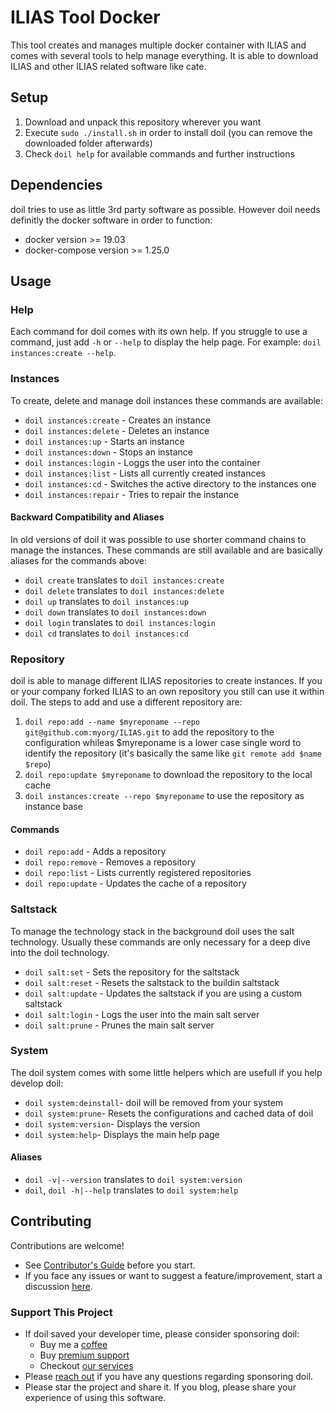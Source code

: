 # ILIAS Tool Docker

This tool creates and manages multiple docker container with ILIAS and comes with several tools to help manage everything. It is able to download ILIAS and other ILIAS related software like cate.

## Setup

1. Download and unpack this repository wherever you want
2. Execute `sudo ./install.sh` in order to install doil (you can remove the downloaded folder afterwards)
3. Check `doil help` for available commands and further instructions

## Dependencies

doil tries to use as little 3rd party software as possible. However doil needs definitly the docker software in order to function:

* docker version >= 19.03
* docker-compose version >= 1.25.0

## Usage

### Help

Each command for doil comes with its own help. If you struggle to use a command, just add `-h` or `--help` to display the help page. For example: `doil instances:create --help`.

### Instances

To create, delete and manage doil instances these commands are available:

* `doil instances:create` - Creates an instance
* `doil instances:delete` - Deletes an instance
* `doil instances:up` - Starts an instance
* `doil instances:down` - Stops an instance
* `doil instances:login` - Loggs the user into the container
* `doil instances:list` - Lists all currently created instances
* `doil instances:cd` - Switches the active directory to the instances one
* `doil instances:repair` - Tries to repair the instance

#### Backward Compatibility and Aliases

In old versions of doil it was possible to use shorter command chains to manage the instances. These commands are still available and are basically aliases for the commands above:

* `doil create` translates to `doil instances:create`
* `doil delete` translates to `doil instances:delete`
* `doil up` translates to `doil instances:up`
* `doil down` translates to `doil instances:down`
* `doil login` translates to `doil instances:login`
* `doil cd` translates to `doil instances:cd`

### Repository

doil is able to manage different ILIAS repositories to create instances. If you or your company forked ILIAS to an own repository you still can use it within doil. The steps to add and use a different repository are:

1. `doil repo:add --name $myreponame --repo git@github.com:myorg/ILIAS.git` to add the repository to the configuration whileas $myreponame is a lower case single word to identify the repository (it's basically the same like `git remote add $name $repo`)
2. `doil repo:update $myreponame` to download the repository to the local cache
3. `doil instances:create --repo $myreponame` to use the repository as instance base

#### Commands

* `doil repo:add` - Adds a repository
* `doil repo:remove` - Removes a repository
* `doil repo:list` - Lists currently registered repositories
* `doil repo:update` - Updates the cache of a repository

### Saltstack

To manage the technology stack in the background doil uses the salt technology. Usually these commands are only necessary for a deep dive into the doil technology.

* `doil salt:set` - Sets the repository for the saltstack
* `doil salt:reset` - Resets the saltstack to the buildin saltstack
* `doil salt:update` - Updates the saltstack if you are using a custom saltstack
* `doil salt:login` - Logs the user into the main salt server
* `doil salt:prune` - Prunes the main salt server

### System

The doil system comes with some little helpers which are usefull if you help develop doil:

* `doil system:deinstall`- doil will be removed from your system
* `doil system:prune`- Resets the configurations and cached data of doil
* `doil system:version`- Displays the version
* `doil system:help`- Displays the main help page

#### Aliases

* `doil -v|--version` translates to `doil system:version`
* `doil`, `doil -h|--help` translates to `doil system:help`

## Contributing

Contributions are welcome!

- See [Contributor's Guide](.github/CONTRIBUTING.md "conceptsandtraining/doil contribution guide") before you start.
- If you face any issues or want to suggest a feature/improvement, start a discussion [here](https://github.com/conceptsandtraining/doil/discussions "doil discussions").

### Support This Project

- If doil saved your developer time, please consider sponsoring doil:
  - Buy me a [coffee](https://paypal.me/lauraquellmalz)
  - Buy [premium support](mailto:ilias-dev@concepts-and-training.de)
  - Checkout [our services](http://concepts-and-training.de)
- Please [reach out](mailto:ilias-dev@concepts-and-training.de) if you have any questions regarding sponsoring doil.
- Please star the project and share it. If you blog, please share your experience of using this software.